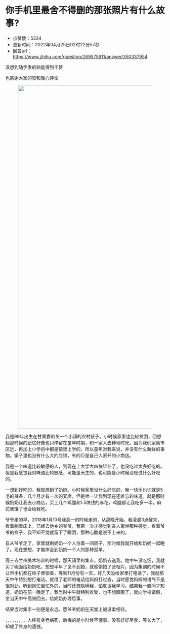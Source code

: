 # 你手机里最舍不得删的那张照片有什么故事?
- 点赞数：5334
- 更新时间：2022年04月25日02时22分57秒
- 回答url：https://www.zhihu.com/question/269575911/answer/350337954
<body>
 <p data-pid="1FVESy8E">没想到随手发的贴能得到千赞</p>
 <p data-pid="PVpIdGq5">也感谢大家的赞和暖心评论</p>
 <figure data-size="normal">
  <img src="https://picx.zhimg.com/50/v2-8cce8c59a58b0393b167b29d28490555_720w.jpg?source=1940ef5c" data-rawwidth="1080" data-rawheight="1457" data-size="normal" data-original-token="v2-8cce8c59a58b0393b167b29d28490555" class="origin_image zh-lightbox-thumb" width="1080" data-original="https://pic1.zhimg.com/v2-8cce8c59a58b0393b167b29d28490555_r.jpg?source=1940ef5c">
 </figure>
 <p data-pid="bIwMHKUr">我是99年出生在甘肃嘉峪关一个小镇的农村孩子。小时候家里也比较贫困，回想起那时候的记忆好像也只停留在童年时期，和一家人去种地时光。因为我们家离市区远，再加上小学初中都是镇里上学的，所以童年对我来说，并没有什么新鲜的事物。镇子里也没有什么大的店铺，有的只是自己人家开的小商店。</p>
 <p data-pid="0zBc4chy">我是一个味道比较敏感的人，到现在上大学大四快毕业了，也没吃过太多好吃的。但是我感觉我对味道比较敏感，可能是天生的，也可能是小时候没吃过什么好吃的。</p>
 <p data-pid="fpFG6hLV">一想到好吃的，我就想到了奶奶。小时候家里没什么好吃的，唯一快乐也许就是5毛的辣条，几个月才有一次的宴席，但是唯一让我到现在还难忘的味道。就是那时候奶奶让我去小商店，买上几个鸡腿和1.5块钱的麻花，鸡腿都让我吃多一半，麻花我饿了也会给我吃。</p>
 <p data-pid="MtSVRQl6">爷爷走的早，2018年1月10号我高一的时候走的，从那晚开始，我凌晨3点醒来，看着躺着床上，已经去他乡的爷爷，我第一次才感觉到亲人离世那种感觉，看着爷爷的样子，我不知不觉就留下了眼泪，那种心酸是说不上来的。</p>
 <p data-pid="pOzS6ZwJ">自从爷爷走了，家里就剩奶奶一个人住着一间房子，那时候我就开始和奶奶一起睡了。现在想想，才能体会到奶奶一个人的那种孤单。</p>
 <p data-pid="eO4zMXYJ">高三去兰州美术培训的时候，那天镇里的集市，奶奶去送我。她中午没吃饭，我就买了碗面给奶奶吃，想想半年了见不到她，就偷偷拍了张相片。因为集训的时候不让带手机都在柜子里锁着，等到11月份有一天，好几天没给家里打电话了，我就那天中午特别想打电话。就借了老师的电话给妈妈打过去，当时感觉妈妈的语气不是很对劲，听到她忙里忙外的，当时还想隐瞒我，怕耽误我学习。结果我一直问才知道，奶奶在前一晚走了，我当时中午就特别难受，也不想画画了，就向学校请假，坐当天中午高铁回去，给奶奶办理后事。</p>
 <p data-pid="XSKjPX7G">结果当时集市一别便是永远。愿爷爷奶奶在天堂上被温柔相待。</p>
 <p data-pid="wsv1Lzz6">，，，，，，，，，人终有身老病死，后悔的是小时候不懂事，没有好好尽孝，等长大了，却成了终身的遗憾。</p>
</body>